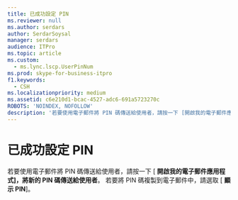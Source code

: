 ```yaml
---
title: 已成功設定 PIN
ms.reviewer: null
ms.author: serdars
author: SerdarSoysal
manager: serdars
audience: ITPro
ms.topic: article
ms.custom:
  - ms.lync.lscp.UserPinNum
ms.prod: skype-for-business-itpro
f1.keywords:
  - CSH
ms.localizationpriority: medium
ms.assetid: c6e210d1-bcac-4527-adc6-691a5723270c
ROBOTS: 'NOINDEX, NOFOLLOW'
description: '若要使用電子郵件將 PIN 碼傳送給使用者，請按一下 [開啟我的電子郵件應用程式]，將新的 PIN 碼傳送給使用者。 若要將 PIN 碼複製到電子郵件中，請選取 [顯示 PIN]。'
---
```


# <a name="pin-set-successfully"></a>已成功設定 PIN
 
若要使用電子郵件將 PIN 碼傳送給使用者，請按一下 [ **開啟我的電子郵件應用程式]，將新的 PIN 碼傳送給使用者**。 若要將 PIN 碼複製到電子郵件中，請選取 [ **顯示 PIN**]。 
  
 
  

